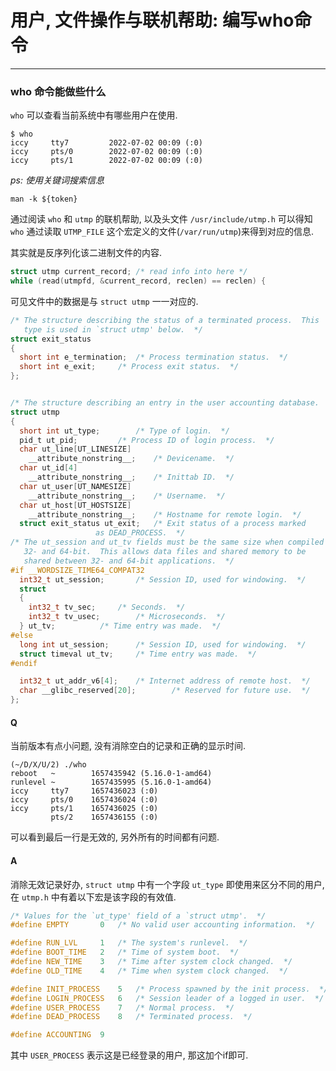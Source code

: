 # 用户, 文件操作与联机帮助: 编写who命令
---

### who 命令能做些什么
`who` 可以查看当前系统中有哪些用户在使用.
```shell
$ who
iccy     tty7         2022-07-02 00:09 (:0)
iccy     pts/0        2022-07-02 00:09 (:0)
iccy     pts/1        2022-07-02 00:09 (:0)
```

*ps: 使用关键词搜索信息*
```shell
man -k ${token}
```

通过阅读 `who` 和 `utmp` 的联机帮助, 以及头文件 `/usr/include/utmp.h` 可以得知 `who` 通过读取 `UTMP_FILE` 这个宏定义的文件(`/var/run/utmp`)来得到对应的信息.

其实就是反序列化该二进制文件的内容.
```c
struct utmp current_record; /* read info into here */
while (read(utmpfd, &current_record, reclen) == reclen) {
```

可见文件中的数据是与 `struct utmp` 一一对应的.
```c
/* The structure describing the status of a terminated process.  This
   type is used in `struct utmp' below.  */
struct exit_status
{
  short int e_termination;	/* Process termination status.  */
  short int e_exit;		/* Process exit status.  */
};


/* The structure describing an entry in the user accounting database.  */
struct utmp
{
  short int ut_type;		/* Type of login.  */
  pid_t ut_pid;			/* Process ID of login process.  */
  char ut_line[UT_LINESIZE]
    __attribute_nonstring__;	/* Devicename.  */
  char ut_id[4]
    __attribute_nonstring__;	/* Inittab ID.  */
  char ut_user[UT_NAMESIZE]
    __attribute_nonstring__;	/* Username.  */
  char ut_host[UT_HOSTSIZE]
    __attribute_nonstring__;	/* Hostname for remote login.  */
  struct exit_status ut_exit;	/* Exit status of a process marked
				   as DEAD_PROCESS.  */
/* The ut_session and ut_tv fields must be the same size when compiled
   32- and 64-bit.  This allows data files and shared memory to be
   shared between 32- and 64-bit applications.  */
#if __WORDSIZE_TIME64_COMPAT32
  int32_t ut_session;		/* Session ID, used for windowing.  */
  struct
  {
    int32_t tv_sec;		/* Seconds.  */
    int32_t tv_usec;		/* Microseconds.  */
  } ut_tv;			/* Time entry was made.  */
#else
  long int ut_session;		/* Session ID, used for windowing.  */
  struct timeval ut_tv;		/* Time entry was made.  */
#endif

  int32_t ut_addr_v6[4];	/* Internet address of remote host.  */
  char __glibc_reserved[20];		/* Reserved for future use.  */
};
```

#### Q
当前版本有点小问题, 没有消除空白的记录和正确的显示时间.
```
(~/D/X/U/2) ./who 
reboot   ~        1657435942 (5.16.0-1-amd64)
runlevel ~        1657435995 (5.16.0-1-amd64)
iccy     tty7     1657436023 (:0)
iccy     pts/0    1657436024 (:0)
iccy     pts/1    1657436025 (:0)
         pts/2    1657436155 (:0)
```

可以看到最后一行是无效的, 另外所有的时间都有问题.

#### A
消除无效记录好办, `struct utmp` 中有一个字段 `ut_type` 即使用来区分不同的用户, 在 `utmp.h` 中有着以下宏是该字段的有效值.
```c
/* Values for the `ut_type' field of a `struct utmp'.  */
#define EMPTY		0	/* No valid user accounting information.  */

#define RUN_LVL		1	/* The system's runlevel.  */
#define BOOT_TIME	2	/* Time of system boot.  */
#define NEW_TIME	3	/* Time after system clock changed.  */
#define OLD_TIME	4	/* Time when system clock changed.  */

#define INIT_PROCESS	5	/* Process spawned by the init process.  */
#define LOGIN_PROCESS	6	/* Session leader of a logged in user.  */
#define USER_PROCESS	7	/* Normal process.  */
#define DEAD_PROCESS	8	/* Terminated process.  */

#define ACCOUNTING	9
```

其中 `USER_PROCESS` 表示这是已经登录的用户, 那这加个if即可.